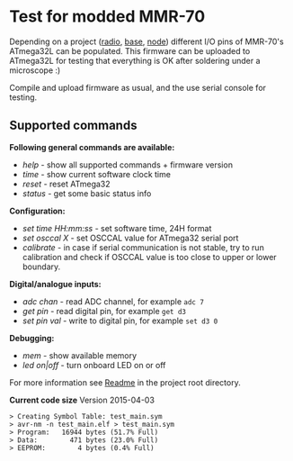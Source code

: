 Test for modded MMR-70
======================

Depending on a project ([radio](https://github.com/achilikin/mmr70mod/blob/master/radio), [base](https://github.com/achilikin/mmr70mod/blob/master/base), [node](https://github.com/achilikin/mmr70mod/blob/master/node)) different I/O pins of MMR-70's ATmega32L can be populated. This firmware can be uploaded to ATmega32L for testing that everything is OK after soldering under a microscope :)

Compile and upload firmware as usual, and the use serial console for testing.

Supported commands
-----------------

**Following general commands are available:**
* _help_ - show all supported commands + firmware version
* _time_ - show current software clock time
* _reset_  - reset ATmega32
* _status_ - get some basic status info

**Configuration:**
* _set time HH:mm:ss_ - set software time, 24H format
* _set osccal X_ - set OSCCAL value for ATmega32 serial port 
* _calibrate_ - in case if serial communication is not stable, try to run calibration and check if OSCCAL value is too close to upper or lower boundary.

**Digital/analogue inputs:**
* _adc chan_ - read ADC channel, for example `adc 7`
* _get pin_ - read digital pin, for example `get d3`
* _set pin val_ - write to digital pin, for example `set d3 0` 

**Debugging:**
* _mem_ - show available memory
* _led on|off_ - turn onboard LED on or off

For more information see [Readme](https://github.com/achilikin/mmr70mod/) in the project root directory.

**Current code size**
Version 2015-04-03
```
> Creating Symbol Table: test_main.sym
> avr-nm -n test_main.elf > test_main.sym
> Program:   16944 bytes (51.7% Full)
> Data:        471 bytes (23.0% Full)
> EEPROM:        4 bytes (0.4% Full)
```
